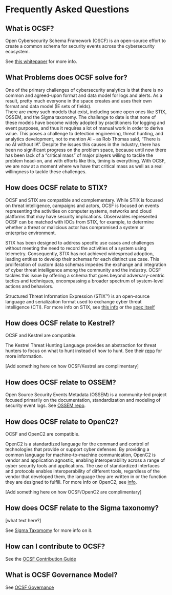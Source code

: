 # Frequently Asked Questions

## What is OCSF?
Open Cybersecurity Schema Framework (OSCF)
is an open-source effort to create a common schema
for security events across the cybersecurity ecosystem.

See [this whitepaper](https://github.com/ocsf/ocsf-docs/blob/main/Understanding%20OCSF.pdf)
for more info.

## What Problems does OCSF solve for?
One of the primary challenges of cybersecurity analytics
is that there is no common and agreed-upon format
and data model for logs and alerts.
As a result, pretty much everyone in the space creates
and uses their own format and data model
(IE sets of fields).  
There are *many* such models that exist,
including some open ones like
STIX, OSSEM, and the Sigma taxonomy.
The challenge to date is that none of these
models have become widely adopted by practitioners
for logging and event purposes,
and thus it requires a lot of manual work
in order to derive value.
This poses a challenge to
detection engineering, threat hunting,
and analytics development,
not to mention AI – as Rob Thomas said,
“There is no AI without IA”.
Despite the issues this causes in the industry,
there has been no significant progress on the problem space,
because until now there has been lack of a “critical mass”
of major players willing to tackle the problem head-on, and
with efforts like this, timing is everything.
With OCSF,
we are now at a moment where we have 
that critical mass as well
as a real willingness to tackle these challenges.

## How does OCSF relate to STIX?
OCSF and STIX are compatible and complementary.  While STIX is focused on threat intelligence, campaigns and actors, OCSF is focused on events representing the activities on computer systems, networks and cloud platforms that may have security implications.  Observables represented OCSF can be matched with IOCs from STIX, for example, to determine whether a threat or malicious actor has compromised a system or enterprise environment.

STIX has been designed to address specific use cases and challenges without meeting the need to record the activities of a system using telemetry. Consequently, STIX has not achieved widespread adoption, leading entities to develop their schemas for each distinct use case. This proliferation of custom data schemas impedes the exchange and integration of cyber threat intelligence among the community and the industry. OCSF tackles this issue by offering a schema that goes beyond adversary-centric tactics and techniques, encompassing a broader spectrum of system-level actions and behaviors.

Structured Threat Information Expression (STIX™) is an open-source language and serialization format used to exchange cyber threat intelligence (CTI). For more info on STIX, see [this info](https://oasis-open.github.io/cti-documentation/stix/intro.html) or the [spec itself](https://docs.oasis-open.org/cti/stix/v2.1/csprd01/stix-v2.1-csprd01.html)


## How does OCSF relate to Kestrel?
OCSF and Kestrel are compatible.

The Kestrel Threat Hunting Language
provides an abstraction for threat hunters
to focus on what to hunt instead of how to hunt.
See their
[repo](https://github.com/opencybersecurityalliance/kestrel-lang)
for more information.

[Add something here on how OCSF/Kestrel are complimentary]
 
## How does OCSF relate to OSSEM?

Open Source Security Events Metadata (OSSEM)
is a community-led project focused
primarily on the documentation,
standardization and modeling of security event logs.
See [OSSEM repo](https://github.com/OTRF/OSSEM).

## How does OCSF relate to OpenC2?
OCSF and OpenC2 are compatible.

OpenC2 is a standardized language
for the command and control of technologies
that provide or support cyber defenses.
By providing a common language
for machine-to-machine communication,
OpenC2 is vendor and application agnostic,
enabling interoperability
across a range of cyber security tools and applications.
The use of standardized interfaces and protocols
enables interoperability of different tools,
regardless of the vendor that developed them,
the language they are written in
or the function they are designed to fulfill.
For more info on OpenC2, see
[info](https://openc2.org/).

[Add something here on how OCSF/OpenC2 are complimentary]

## How does OCSF relate to the Sigma taxonomy?
[what text here?]

See
[Sigma Taxomomy](https://github.com/SigmaHQ/sigma/wiki/Taxonomy)
for more info on it.

## How can I contribute to OCSF?
See the
[OCSF Contribution Guide](https://github.com/ocsf/ocsf-schema/blob/main/CONTRIBUTING.md)

## What is OCSF Governance Model?
See [OCSF Governance](https://github.com/ocsf/governance/blob/main/Governance.md)

##

##

##

##

##

##


